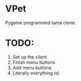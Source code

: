 # VPet
Pygame programmed tama clone.

# TODO:
1. Set up the client
2. Finish menu buttons
3. Add menu buttons
4. Literally everything lol